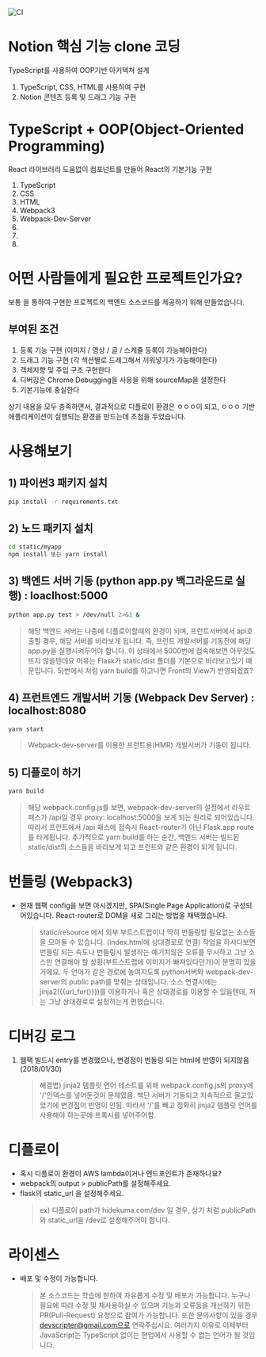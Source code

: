 ![CI](https://github.com/jaeyeoljo/app/workflows/CI/badge.svg)

# Notion 핵심 기능 clone 코딩

TypeScript를 사용하여 OOP기반 아키텍쳐 설계

1. TypeScript, CSS, HTML를 사용하여 구현
2. Notion 콘텐츠 등록 및 드래그 기능 구현

# TypeScript + OOP(Object-Oriented Programming)

React 라이브러리 도움없이 컴포넌트를 만들어 React의 기본기능 구현

1. TypeScript
2. CSS
3. HTML
4. Webpack3
5. Webpack-Dev-Server
6.
7.
8.

# 어떤 사람들에게 필요한 프로젝트인가요?

보통 을 통하여 구현한 프로젝트의 백엔드 소스코드를 제공하기 위해 만들었습니다.

## 부여된 조건

1. 등록 기능 구현 (이미지 / 영상 / 글 / 스케쥴 등록이 가능해야한다)
2. 드래그 기능 구현 (각 섹션별로 드래그해서 끼워넣기가 가능해야한다)
3. 객체지향 및 주입 구조 구현한다
4. 디버깅은 Chrome Debugging을 사용을 위해 sourceMap을 설정한다
5. 기본기능에 충실한다

상기 내용을 모두 충족하면서, 결과적으로 디플로이 환경은 ㅇㅇㅇ이 되고, ㅇㅇㅇ 기반 애플리케이션이 실행되는 환경을 만드는데 초첨을 두었습니다.

# 사용해보기

## 1) 파이썬3 패키지 설치

```bash
pip install -r requirements.txt
```

## 2) 노드 패키지 설치

```bash
cd static/myapp
npm install 또는 yarn install
```

## 3) 백엔드 서버 기동 (python app.py 백그라운드로 실행) : loaclhost:5000

```bash
python app.py test > /dev/null 2>&1 &
```

> 해당 백엔드 서버는 나중에 디플로이할때의 환경이 되며, 프런트서버에서 api호출할 경우, 해당 서버를 바라보게 됩니다.
> 즉, 프런트 개발서버를 기동전에 해당 app.py을 실행시켜두어야 합니다.
> 이 상태에서 5000번에 접속해보면 아무것도 뜨지 않을텐데요 이유는 Flask가 static/dist 폴더를 기본으로 바라보고있기 때문입니다. 5)번에서 처럼 yarn build를 하고나면 Front의 View가 반영되겠죠?

## 4) 프런트엔드 개발서버 기동 (Webpack Dev Server) : localhost:8080

```bash
yarn start
```

> Webpack-dev-server를 이용한 프런트용(HMR) 개발서버가 기동이 됩니다.

## 5) 디플로이 하기

```bash
yarn build
```

> 해당 webpack.config.js를 보면, webpack-dev-server의 설정에서 라우트 패스가 /api일 경우 proxy: localhost:5000을 보게 되는 원리로 되어있습니다.
> 따라서 프런트에서 /api 패스에 접속시 React-router가 아닌 Flask.app route를 타게됩니다.
> 추가적으로 yarn build를 하는 순간, 백엔드 서버는 빌드된 static/dist의 소스들을 바라보게 되고 프런트와 같은 환경이 되게 됩니다.

# 번들링 (Webpack3)

-   현재 웹팩 config을 보면 아시겠지만, SPA(Single Page Application)로 구성되어있습니다. React-router로 DOM을 새로 그리는 방법을 채택했습니다.
    > static/resource 에서 외부 부트스트랩이나 딱히 번들링할 필요없는 소스들을 모아둘 수 있습니다. (index.html에 상대경로로 연결)
    > 작업을 하시다보면 번들링 되는 속도나 번들링시 발생하는 예기치않은 오류를 무시하고 그냥 소스만 연결해야 할 상황(부트스트랩에 이미지가 빠져있다던가)이 분명히 있을거에요.
    > 두 언어가 같은 경로에 놓여지도록 python서버와 webpack-dev-server의 public path를 맞춰논 상태입니다. 소스 연결시에는 jinja2({{url_for()}})를 이용하거나 혹은 상대경로를 이용할 수 있을텐데, 저는 그냥 상대경로로 설정하는게 편했습니다.

# 디버깅 로그

1. 웹팩 빌드시 entry를 변경했으나, 변경점이 번들링 되는 html에 반영이 되지않음(2018/01/30)
    > 해결볍) jinja2 템플릿 언어 테스트를 위해 webpack.config.js의 proxy에 '/'인덱스를 넣어둔것이 문제였음. 백단 서버가 기동되고 지속적으로 물고있었기에 변경점이 반영이 안됨. 따라서 '/'를 빼고 정확히 jinja2 템플릿 언어를 사용해야 하는곳에 프록시를 넣어주어함.

# 디플로이

-   혹시 디플로이 환경이 AWS lambda이거나 엔드포인트가 존재하나요?
-   webpack의 output > publicPath를 설정해주세요.
-   flask의 static_url 을 설정해주세요.
    > ex) 디플로이 path가 hidekuma.com/dev 일 경우, 상기 처럼 publicPath와 static_url을 /dev로 설정해주어야 합니다.

# 라이센스

-   배포 및 수정이 가능합니다.
    > 본 소스코드는 학습에 한하여 자유롭게 수정 및 배포가 가능합니다. 누구나 필요에 따라 수정 및 재사용하실 수 있으며 기능과 오류등을 개선하기 위한 PR(Pull-Request) 요청으로 참여가 가능합니다.
    > 또한 문의사항이 있을 경우 devscripter@gmail.com으로 연락주십시요. 여러가지 이유로 이제부터 JavaScript는 TypeScript 없이는 현업에서 사용할 수 없는 언어가 될 것입니다.
